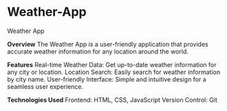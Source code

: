 # Weather-App
Weather App

**Overview** 
The Weather App is a user-friendly application that provides accurate weather information for any location around the world.

**Features**
Real-time Weather Data: Get up-to-date weather information for any city or location.
Location Search: Easily search for weather information by city name.
User-friendly Interface: Simple and intuitive design for a seamless user experience.

**Technologies Used**
Frontend: HTML, CSS, JavaScript
Version Control: Git
